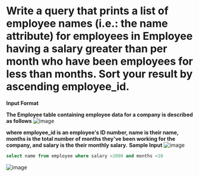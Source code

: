 # Write a query that prints a list of employee names (i.e.: the name attribute) for employees in Employee having a salary greater than  per month who have been employees for less than  months. Sort your result by ascending employee_id.

**Input Format**

**The Employee table containing employee data for a company is described as follows**
![image](https://user-images.githubusercontent.com/90106232/190917236-48819609-bf49-4233-bd98-5e3558842b56.png)


**where employee_id is an employee's ID number, name is their name, months is the total number of months they've been working for the company, and salary is the their monthly salary.**
**Sample Input**
![image](https://user-images.githubusercontent.com/90106232/190917247-22f4fc5c-ac0b-4287-afe2-0fe722ebcf23.png)

```sql
select name from employee where salary >2000 and months <10
```

![image](https://user-images.githubusercontent.com/90106232/190917311-2aa30ca4-bd17-4fd5-b75f-a05748582365.png)
